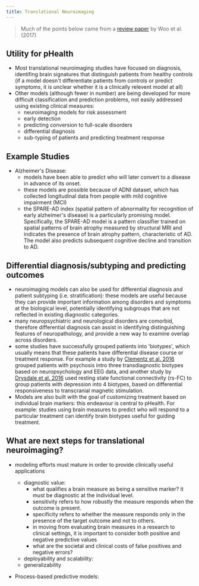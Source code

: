 ```yaml
---
title: Translational Neuroimaging
---
```


> Much of the points below came from a [review paper](https://www.nature.com/articles/nn.4478/) by Woo et al. (2017)

## Utility for pHealth
* Most translational neuroimaging studies have focused on diagnosis, identifing brain signatures that distinguish patients from healthy controls (if a model doesn't differentiate patients from controls or predict symptoms, it is unclear whether it is a clinically relevent model at all)
* Other models (although fewer in number) are being developed for more difficult classification and prediction problems, not easily addressed using existing clinical measures:
    * neuroimaging models for risk assessment
    * early detection
    * predicting conversion to full-scale disorders
    * differential diagnosis
    * sub-typing of patients and predicting treatment response

## Example Studies
* Alzheimer's Disease:
    * models have been able to predict who will later convert to a disease in advance of its onset. 
    * these models are possible because of ADNI dataset, which has collected longitudinal data from people with mild cognitive impairment (MCI)
    * the SPARE-AD index (spatial pattern of abnormality for recognition of early alzheimer's disease) is a particularly promising model. Specifically, the SPARE-AD model is a pattern classifier trained on spatial patterns of brain atrophy measured by structural MRI and indicates the presence of brain atrophy pattern, characteristic of AD. The model also predicts subsequent cognitive decline and transition to AD. 

## Differential diagnosis/subtyping and predicting outcomes
* neuroimaging models can also be used for differential diagnosis and patient subtyping (i.e. stratification): these models are useful because they can provide important information among disorders and symptoms at the biological level, potentially identifying subgroups that are not reflected in existing diagnostic categories. 
* many neuropsychiatric and neurological disorders are comorbid, therefore differential diagnosis can assist in identifying distinguishing features of neuropathology, and provide a new way to examine overlap across disorders. 
* some studies have successfully grouped patients into 'biotypes', which usually means that these patients have differential disease course or treatment response. For example a study by [Clementz et al. 2016](https://ajp.psychiatryonline.org/doi/full/10.1176/appi.ajp.2015.14091200) grouped patients with psychosis intro three transdiagnostic biotypes based on neuropsychology and EEG data, and another study by [Drysdale et al. 2016](https://www.nature.com/articles/nm.4246?TB_iframe=true&width=921.6&height=921.6) used resting state functional connectivity (rs-FC) to group patients with depression into 4 biotypes, based on differential responsiveness to transcranial magnetic stimulation. 
* Models are also built with the goal of customizing treatment based on individual brain markers: this endeavour is central to pHealth. For example: studies using brain measures to predict who will respond to a particular treatment can identify brain biotypes useful for guiding treatment. 

## What are next steps for translational neuroimaging? 
* modeling efforts must mature in order to provide clinically useful applications
    * diagnostic value: 
        * what qualifies a brain measure as being a sensitive marker? it must be diagnostic at the individual level. 
        * sensitivity refers to how robustly the measure responds when the outcome is present. 
        * specificity refers to whether the measure responds only in the presence of the target outcome and not to others. 
        * in moving from evaluating brain measures in a research to clinical settings, it is important to consider both positive and negative predictive values
        * what are the societal and clinical costs of false positives and negative errors?
    * deployability and scalability:
    * generalizability 

* Process-based predictive models: